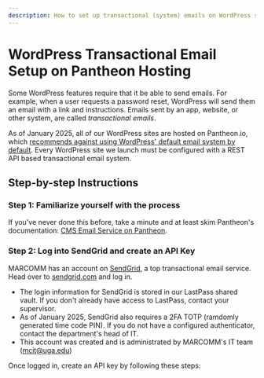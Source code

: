 ```yaml
---
description: How to set up transactional (system) emails on WordPress sites when hosted on Pantheon
---
```


# WordPress Transactional Email Setup on Pantheon Hosting

Some WordPress features require that it be able to send emails. For example, when a user requests a password reset, WordPress will send them an email with a link and instructions. Emails sent by an app, website, or other system, are called _transactional emails_.

As of January 2025, all of our WordPress sites are hosted on Pantheon.io, which [recommends against using WordPress' default email system by default](https://docs.pantheon.io/email). Every WordPress site we launch must be configured with a REST API based transactional email system.

## Step-by-step Instructions

### Step 1: Familiarize yourself with the process

If you've never done this before, take a minute and at least skim Pantheon's documentation: [CMS Email Service on Pantheon](https://docs.pantheon.io/email).

### Step 2: Log into SendGrid and create an API Key

MARCOMM has an account on [SendGrid](https://app.sendgrid.com), a top transactional email service. Head over to [sendgrid.com](https://www.sendgrid.com) and log in.

-  The login information for SendGrid is stored in our LastPass shared vault. If you don't already have access to LastPass, contact your supervisor.
- As of January 2025, SendGrid also requires a 2FA TOTP (ramdomly generated time code PIN). If you do not have a configured authenticator, contact the department's head of IT.
- This account was created and is administrated by MARCOMM's IT team (mcit@uga.edu)

Once logged in, create an API key by following these steps: 
